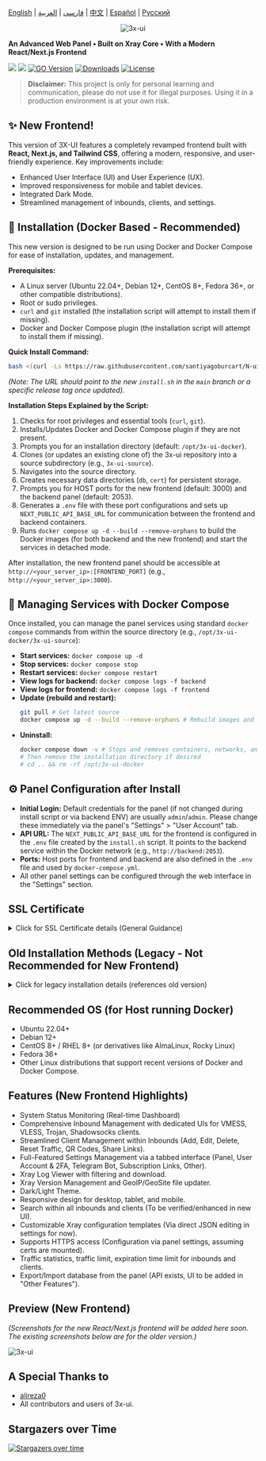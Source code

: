 [English](/README.md) | [فارسی](/README.fa_IR.md) | [العربية](/README.ar_EG.md) |  [中文](/README.zh_CN.md) | [Español](/README.es_ES.md) | [Русский](/README.ru_RU.md) 

<p align="center">
  <picture>
    <source media="(prefers-color-scheme: dark)" srcset="./media/3x-ui-dark.png">
    <img alt="3x-ui" src="./media/3x-ui-light.png">
  </picture>
</p>

**An Advanced Web Panel • Built on Xray Core • With a Modern React/Next.js Frontend**

[![](https://github.com/santiyagoburcart/N-ui.svg)](https://github.com/santiyagoburcart/N-ui/releases)
[![](https://img.shields.io/github/actions/workflow/status/mhsanaei/3x-ui/release.yml.svg)](#)
[![GO Version](https://img.shields.io/github/go-mod/go-version/mhsanaei/3x-ui.svg)](#)
[![Downloads](https://img.shields.io/github/downloads/mhsanaei/3x-ui/total.svg)](#)
[![License](https://img.shields.io/badge/license-GPL%20V3-blue.svg?longCache=true)](https://www.gnu.org/licenses/gpl-3.0.en.html)

> **Disclaimer:** This project is only for personal learning and communication, please do not use it for illegal purposes. Using it in a production environment is at your own risk.



## ✨ New Frontend!

This version of 3X-UI features a completely revamped frontend built with **React, Next.js, and Tailwind CSS**, offering a modern, responsive, and user-friendly experience. Key improvements include:
- Enhanced User Interface (UI) and User Experience (UX).
- Improved responsiveness for mobile and tablet devices.
- Integrated Dark Mode.
- Streamlined management of inbounds, clients, and settings.

## 🚀 Installation (Docker Based - Recommended)

This new version is designed to be run using Docker and Docker Compose for ease of installation, updates, and management.

**Prerequisites:**
- A Linux server (Ubuntu 22.04+, Debian 12+, CentOS 8+, Fedora 36+, or other compatible distributions).
- Root or sudo privileges.
- `curl` and `git` installed (the installation script will attempt to install them if missing).
- Docker and Docker Compose plugin (the installation script will attempt to install them if missing).

**Quick Install Command:**

```bash
bash <(curl -Ls https://raw.githubusercontent.com/santiyagoburcart/N-ui/main/install.sh)
```
*(Note: The URL should point to the new `install.sh` in the `main` branch or a specific release tag once updated).*

**Installation Steps Explained by the Script:**
1.  Checks for root privileges and essential tools (`curl`, `git`).
2.  Installs/Updates Docker and Docker Compose plugin if they are not present.
3.  Prompts you for an installation directory (default: `/opt/3x-ui-docker`).
4.  Clones (or updates an existing clone of) the 3x-ui repository into a source subdirectory (e.g., `3x-ui-source`).
5.  Navigates into the source directory.
6.  Creates necessary data directories (`db`, `cert`) for persistent storage.
7.  Prompts you for HOST ports for the new frontend (default: 3000) and the backend panel (default: 2053).
8.  Generates a `.env` file with these port configurations and sets up `NEXT_PUBLIC_API_BASE_URL` for communication between the frontend and backend containers.
9.  Runs `docker compose up -d --build --remove-orphans` to build the Docker images (for both backend and the new frontend) and start the services in detached mode.

After installation, the new frontend panel should be accessible at `http://<your_server_ip>:[FRONTEND_PORT]` (e.g., `http://<your_server_ip>:3000`).

## 🐳 Managing Services with Docker Compose

Once installed, you can manage the panel services using standard `docker compose` commands from within the source directory (e.g., `/opt/3x-ui-docker/3x-ui-source`):

- **Start services:** `docker compose up -d`
- **Stop services:** `docker compose stop`
- **Restart services:** `docker compose restart`
- **View logs for backend:** `docker compose logs -f backend`
- **View logs for frontend:** `docker compose logs -f frontend`
- **Update (rebuild and restart):**
  ```bash
  git pull # Get latest source
  docker compose up -d --build --remove-orphans # Rebuild images and restart
  ```
- **Uninstall:**
  ```bash
  docker compose down -v # Stops and removes containers, networks, and volumes
  # Then remove the installation directory if desired
  # cd .. && rm -rf /opt/3x-ui-docker
  ```

## ⚙️ Panel Configuration after Install

- **Initial Login:** Default credentials for the panel (if not changed during install script or via backend ENV) are usually `admin`/`admin`. Please change these immediately via the panel's "Settings" > "User Account" tab.
- **API URL:** The `NEXT_PUBLIC_API_BASE_URL` for the frontend is configured in the `.env` file created by the `install.sh` script. It points to the backend service within the Docker network (e.g., `http://backend:2053`).
- **Ports:** Host ports for frontend and backend are also defined in the `.env` file and used by `docker-compose.yml`.
- All other panel settings can be configured through the web interface in the "Settings" section.

## SSL Certificate

<details>
  <summary>Click for SSL Certificate details (General Guidance)</summary>

To secure your panel with an SSL certificate when using Docker:

1.  **Obtain SSL Certificates:** Use tools like Certbot (running on your host machine or in a separate Docker container) to obtain SSL certificates for your domain. Make sure your domain correctly resolves to your server's IP address.
2.  **Mount Certificates into Backend Container:**
    *   Place your certificate (`fullchain.pem` or `cert.pem`) and private key (`privkey.pem` or `key.pem`) files in a directory on your host machine (e.g., the `cert` directory created by `install.sh` at `$INSTALL_DIR/3x-ui-source/cert/`).
    *   The `docker-compose.yml` already mounts `./cert/:/root/cert/` into the backend container.
3.  **Configure Panel Settings:**
    *   In the 3X-UI panel settings (under "Panel Settings" tab), set:
        *   **Panel Domain:** Your domain (e.g., `panel.yourdomain.com`).
        *   **SSL Certificate File Path:** `/root/cert/your_cert.pem` (adjust filename accordingly).
        *   **SSL Key File Path:** `/root/cert/your_key.pem` (adjust filename accordingly).
    *   Save settings and restart the panel (the "Restart Panel" button in settings, or `docker compose restart backend`).
4.  **Access via HTTPS:** You should now be able to access your panel via `https://yourdomain.com:[FRONTEND_PORT]`. You might also need a reverse proxy (like Nginx or Traefik) in front of the frontend Docker container to handle SSL termination directly for the frontend port if desired, or configure the Next.js server itself for HTTPS if running standalone with more complex setup (not covered by default Dockerfile).

**Note:** The old ACME script (`x-ui ... SSL Certificate Management`) run directly from the binary might not work as expected within the Docker setup without further adaptation. Managing SSL certificates on the host or via a dedicated SSL reverse proxy container is generally recommended with Dockerized applications.

</details>

## Old Installation Methods (Legacy - Not Recommended for New Frontend)
<details>
  <summary>Click for legacy installation details (references old version)</summary>

The following installation methods refer to the previous version of 3X-UI with the older frontend. For the new React/Next.js frontend, please use the Docker-based installation described above.

```
# Legacy main install command
bash <(curl -Ls https://raw.githubusercontent.com/MHSanaei/3x-ui/refs/tags/v2.6.0/install.sh)
```

To install a specific legacy version, use following installation command. e.g., ver `v1.7.9`:
```
VERSION=v1.7.9 && bash <(curl -Ls "https://raw.githubusercontent.com/mhsanaei/3x-ui/$VERSION/install.sh") $VERSION
```

Manual installation of legacy versions also involved downloading pre-compiled binaries and setting up systemd services manually. This is no longer the recommended approach.

</details>


## Recommended OS (for Host running Docker)

- Ubuntu 22.04+
- Debian 12+
- CentOS 8+ / RHEL 8+ (or derivatives like AlmaLinux, Rocky Linux)
- Fedora 36+
- Other Linux distributions that support recent versions of Docker and Docker Compose.

## Features (New Frontend Highlights)

- System Status Monitoring (Real-time Dashboard)
- Comprehensive Inbound Management with dedicated UIs for VMESS, VLESS, Trojan, Shadowsocks clients.
- Streamlined Client Management within Inbounds (Add, Edit, Delete, Reset Traffic, QR Codes, Share Links).
- Full-Featured Settings Management via a tabbed interface (Panel, User Account & 2FA, Telegram Bot, Subscription Links, Other).
- Xray Log Viewer with filtering and download.
- Xray Version Management and GeoIP/GeoSite file updater.
- Dark/Light Theme.
- Responsive design for desktop, tablet, and mobile.
- Search within all inbounds and clients (To be verified/enhanced in new UI).
- Customizable Xray configuration templates (Via direct JSON editing in settings for now).
- Supports HTTPS access (Configuration via panel settings, assuming certs are mounted).
- Traffic statistics, traffic limit, expiration time limit for inbounds and clients.
- Export/Import database from the panel (API exists, UI to be added in "Other Features").

## Preview (New Frontend)

*(Screenshots for the new React/Next.js frontend will be added here soon. The existing screenshots below are for the older version.)*

<picture>
  <source media="(prefers-color-scheme: dark)" srcset="./media/01-overview-dark.png">
  <img alt="3x-ui" src="./media/01-overview-light.png">
</picture>
<!-- ... other old screenshots ... -->


## A Special Thanks to

- [alireza0](https://github.com/alireza0/)
- All contributors and users of 3x-ui.

## Stargazers over Time

[![Stargazers over time](https://starchart.cc/MHSanaei/3x-ui.svg?variant=adaptive)](https://starchart.cc/MHSanaei/3x-ui)
